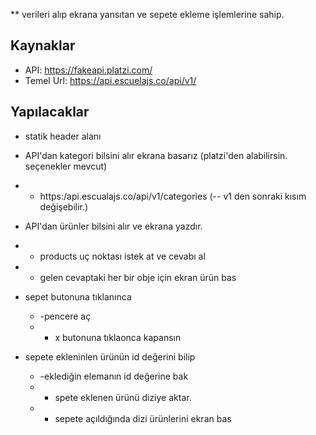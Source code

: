 ** verileri alıp ekrana yansıtan ve sepete ekleme işlemlerine sahip.

## Kaynaklar
- API: https://fakeapi.platzi.com/
- Temel Url: https://api.escuelajs.co/api/v1/

## Yapılacaklar
- statik header alanı
- API'dan kategori bilsini alır ekrana basarız (platzi'den alabilirsin. seçenekler mevcut)
- - https:/api.escualajs.co/api/v1/categories (-- v1 den sonraki kısım değişebilir.)
 
-  API'dan  ürünler  bilsini alır ve ekrana yazdır.
  - - products uç noktası istek at ve cevabı al
  - - gelen cevaptaki her bir obje için ekran ürün bas


- sepet butonuna tıklanınca
  - -pencere aç
  - - x butonuna tıklaonca kapansın
- sepete ekleninlen ürünün id değerini bilip
  - -eklediğin elemanın id değerine bak
  - - spete eklenen ürünü diziye aktar.
  - - sepete açıldığında dizi ürünlerini ekran bas